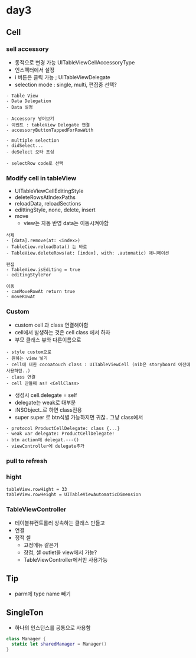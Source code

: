 day3
====

Cell
----

### sell accessory

-	동적으로 변경 가능 UITableViewCellAccessoryType
-	인스펙터에서 설정
-	i 버튼은 클릭 가능 ; UITableViewDelegate
-	selection mode : single, multi, 편집중 선택?

```
- Table View
- Data Delegation
- Data 설정

- Accessory 넣어보기
- 이벤트 : tableView Delegate 연결
- accessoryButtonTappedForRowWith

- multiple selection
- didSelect...
- deSelect 오타 조심

- selectRow code로 선택
```

### Modify cell in tableView

-	UITableViewCellEditingStyle
-	deleteRowsAtIndexPaths
-	reloadData, reloadSections
-	edittingStyle, none, delete, insert
-	move
	-	view는 자동 반영 data는 이동시켜야함

```
삭제
- [data].remove(at: <index>)
- TableCiew.reloadData() 는 바로
- TableView.deleteRows(at: [index], with: .automatic) 애니메이션

편집
- TableView.isEditing = true
- editingStyleFor

이동
- canMoveRowAt return true
- moveRowAt
```

### Custom

-	custom cell 과 class 연결해야함
-	cell에서 발생하는 것은 cell class 에서 하자
-	부모 클래스 뷰와 다른이름으로

```
- style custom으로
- 원하는 view 넣기
- cell에 대한 cocoatouch class : UITableViewCell (nib은 storyboard 이전에 사용하던..)
- class 연결
- cell 만들때 as! <CellClass>

```

-	생성시 cell.delegate = self
-	delegate는 weak로 대부분
-	:NSObject..로 하면 class전용
-	super super 로 btn식별 가능하지면 귀찮.. 그냥 class에서

```
- protocol ProductCellDelegate: class {...}
- weak var delegate: ProductCellDelegate!
- btn action에 delegat.---()
- viewController에 delegate추가

```

### pull to refresh

### hight

```
tableView.rowHight = 33
tableView.rowHeight = UITableViewAutomaticDimension
```

### TableViewController

-	테이블뷰컨트롤러 상속하는 클래스 만들고
-	연결
-	정적 셀
	-	고정메뉴 같은거
	-	장점, 셀 outlet을 view에서 가능?
	-	TableViewController에서만 사용가능

Tip
---

-	parm에 type name 빼기

SingleTon
---------

-	하나의 인스턴스를 공통으로 사용함

```swift
class Manager {
  static let sharedManager = Manager()
}

```
